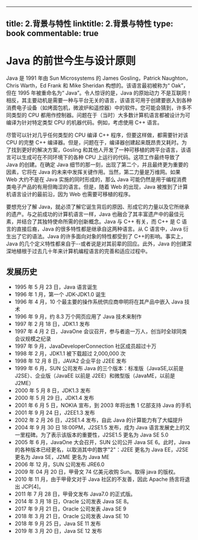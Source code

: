 
---
title: 2.背景与特性
linktitle: 2.背景与特性
type: book
commentable: true
---

# Java 的前世今生与设计原则

Java 是 1991 年由 Sun Microsystems 的 James Gosling，Patrick Naughton，Chris Warth，Ed Frank 和 Mike Sheridan 构想的。该语言最初被称为“ Oak”，但在 1995 年被重命名为“ Java”。令人惊讶的是，Java 的原始动力 不是互联网！ 相反，其主要动机是需要一种与平台无关的语言，该语言可用于创建要嵌入到各种消费电子设备（如烤面包机，微波炉和遥控器）中的软件。您可能会猜到，许多不同类型的 CPU 都用作控制器。问题在于（当时）大多数计算机语言都被设计为可编译为针对特定类型 CPU 的机器代码。例如，考虑使用 C++ 语言。

尽管可以针对几乎任何类型的 CPU 编译 C++ 程序，但要这样做，都需要针对该 CPU 的完整 C++ 编译器。但是，问题在于，编译器创建起来既昂贵又耗时。为了找到更好的解决方案，Gosling 和其他人开发了一种可移植的跨平台语言，该语言可以生成可在不同环境下的各种 CPU 上运行的代码。这项工作最终导致了 Java 的创建。在确定 Java 细节的那一刻，出现了第二个，并且最终更为重要的因素，它将在 Java 的未来中发挥关键作用。当然，第二力量是万维网。如果 Web 大约不是在 Java 实施的同时形成的，那么 Java 可能仍然是用于编程消费类电子产品的有用但晦涩的语言。但是，随着 Web 的出现，Java 被推到了计算机语言设计的最前沿，因为 Web 也需要可移植的程序。

要想充分了解 Java，就必须了解它诞生背后的原因、形成它的力量以及它所继承的遗产。与之前成功的计算机语言一样，Java 也融合了其丰富遗产中的最佳元素，并结合了其独特使命所需的创新概念。Java 与 C++ 有关，而 C++ 是 C 语言的直接后裔，Java 的很多特性都是继承自这两种语言。从 C 语言中，Java 衍生出了它的语法。Java 的许多面向对象的特性都受到了 C++的影响。事实上，Java 的几个定义特性都来自于--或者说是对其前辈的回应。此外，Java 的创建深深地植根于过去几十年来计算机编程语言的完善和适应过程中。

## 发展历史

- 1995 年 5 月 23 日，Java 语言诞生
- 1996 年 1 月，第一个 JDK-JDK1.0 诞生
- 1996 年 4 月，10 个最主要的操作系统供应商申明将在其产品中嵌入 Java 技术
- 1996 年 9 月，约 8.3 万个网页应用了 Java 技术来制作
- 1997 年 2 月 18 日，JDK1.1 发布
- 1997 年 4 月 2 日，JavaOne 会议召开，参与者逾一万人，创当时全球同类会议规模之纪录
- 1997 年 9 月，JavaDeveloperConnection 社区成员超过十万
- 1998 年 2 月，JDK1.1 被下载超过 2,000,000 次
- 1998 年 12 月 8 日，JAVA2 企业平台 J2EE 发布
- 1999 年 6 月，SUN 公司发布 Java 的三个版本：标准版（JavaSE,以前是 J2SE）、企业版（JavaEE 以前是 J2EE）和微型版（JavaME，以前是 J2ME）
- 2000 年 5 月 8 日，JDK1.3 发布
- 2000 年 5 月 29 日，JDK1.4 发布
- 2001 年 6 月 5 日，NOKIA 宣布，到 2003 年将出售 1 亿部支持 Java 的手机
- 2001 年 9 月 24 日，J2EE1.3 发布
- 2002 年 2 月 26 日，J2SE1.4 发布，自此 Java 的计算能力有了大幅提升
- 2004 年 9 月 30 日 18:00PM，J2SE1.5 发布，成为 Java 语言发展史上的又一里程碑。为了表示该版本的重要性，J2SE1.5 更名为 Java SE 5.0
- 2005 年 6 月，JavaOne 大会召开，SUN 公司公开 Java SE 6。此时，Java 的各种版本已经更名，以取消其中的数字"2"：J2EE 更名为 Java EE，J2SE 更名为 Java SE，J2ME 更名为 Java ME
- 2006 年 12 月，SUN 公司发布 JRE6.0
- 2009 年 04 月 20 日，甲骨文 74 亿美元收购 Sun。取得 java 的版权。
- 2010 年 11 月，由于甲骨文对于 Java 社区的不友善，因此 Apache 扬言将退出 JCP[4]。
- 2011 年 7 月 28 日，甲骨文发布 Java7.0 的正式版。
- 2014 年 3 月 18 日，Oracle 公司发表 Java SE 8。
- 2017 年 9 月 21 日，Oracle 公司发表 Java SE 9
- 2018 年 3 月 21 日，Oracle 公司发表 Java SE 10
- 2018 年 9 月 25 日，Java SE 11 发布
- 2019 年 3 月 20 日，Java SE 12 发布

    